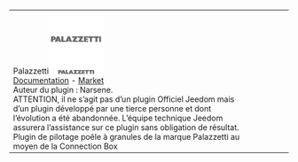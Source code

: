 | | | | | | |
|--- | --- | --- | --- | --- | ---
|Palazzetti<img src="Palazzetti/Palazzetti_icon.png" width="100" /><br>[Documentation](Palazzetti/index.md) - [Market](https://market.jeedom.com/index.php?v=d&p=market_display&id=3104)<br/>Auteur du plugin : Narsene.<br/>ATTENTION, il ne s’agit pas d’un plugin Officiel Jeedom mais d’un plugin développé par une tierce personne et dont l’évolution a été abandonnée. L’équipe technique Jeedom assurera l’assistance sur ce plugin sans obligation de résultat. <br/>Plugin de pilotage poêle à granules de la marque Palazzetti au moyen de la Connection Box